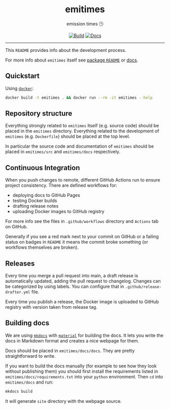 <h1 align="center">emitimes</h1>

<div align="center">

emission times 🕒

[![Build](https://github.com/radio-aktywne/emitimes/actions/workflows/build.yaml/badge.svg)](https://github.com/radio-aktywne/emitimes/actions/workflows/build.yaml)
[![Docs](https://github.com/radio-aktywne/emitimes/actions/workflows/docs.yaml/badge.svg)](https://github.com/radio-aktywne/emitimes/actions/workflows/docs.yaml)

</div>

---

This `README` provides info about the development process.

For more info about `emitimes` itself see
[package `README`](emitimes/README.md) or
[docs](https://radio-aktywne.github.io/emitimes).

## Quickstart

Using [`docker`](https://docs.docker.com/get-docker/):

```sh
docker build -t emitimes . && docker run --rm -it emitimes --help
```

## Repository structure

Everything strongly related to `emitimes` itself (e.g. source code) should be
placed in the `emitimes` directory. Everything related to the development
of `emitimes` (e.g. `Dockerfile`) should be placed at the top level.

In particular the source code and documentation of `emitimes` should be placed
in `emitimes/src` and `emitimes/docs` respectively.

## Continuous Integration

When you push changes to remote, different GitHub Actions run to ensure project
consistency. There are defined workflows for:

- deploying docs to GitHub Pages
- testing Docker builds
- drafting release notes
- uploading Docker images to GitHub registry

For more info see the files in `.github/workflows` directory and `Actions` tab
on GitHub.

Generally if you see a red mark next to your commit on GitHub or a failing
status on badges in `README` it means the commit broke something (or workflows
themselves are broken).

## Releases

Every time you merge a pull request into main, a draft release is automatically
updated, adding the pull request to changelog. Changes can be categorized by
using labels. You can configure that in `.github/release-drafter.yml` file.

Every time you publish a release, the Docker image is uploaded to GitHub
registry with version taken from release tag.

## Building docs

We are using [`mkdocs`](https://www.mkdocs.org)
with [`material`](https://squidfunk.github.io/mkdocs-material) for building the
docs. It lets you write the docs in Markdown format and creates a nice webpage
for them.

Docs should be placed in `emitimes/docs/docs`. They are pretty straightforward
to write.

If you want to build the docs manually (for example to see how they look
without publishing them)
you should first install the requirements listed
in `emitimes/docs/requirements.txt` into your `python` environment. Then `cd`
into `emitimes/docs` and run:

```sh
mkdocs build
```

It will generate `site` directory with the webpage source.
